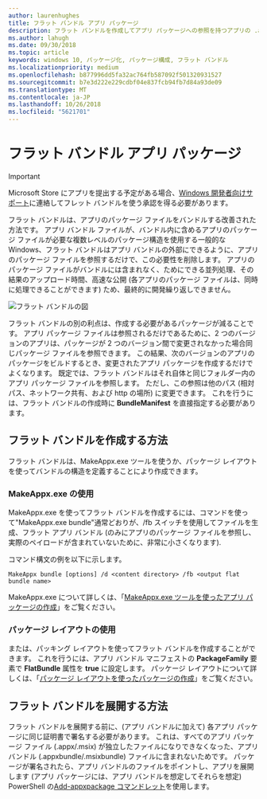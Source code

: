 ```yaml
---
author: laurenhughes
title: フラット バンドル アプリ パッケージ
description: フラット バンドルを作成してアプリ パッケージへの参照を持つアプリの .appx パッケージ ファイルをバンドルする方法について説明します。
ms.author: lahugh
ms.date: 09/30/2018
ms.topic: article
keywords: windows 10, パッケージ化, パッケージ構成, フラット バンドル
ms.localizationpriority: medium
ms.openlocfilehash: b877996dd5fa32ac764fb587092f501320931527
ms.sourcegitcommit: b7e3d222e229cdbf04e837fcb94fb7d84a93de09
ms.translationtype: MT
ms.contentlocale: ja-JP
ms.lasthandoff: 10/26/2018
ms.locfileid: "5621701"
---
```

# <a name="flat-bundle-app-packages"></a>フラット バンドル アプリ パッケージ 

> [!IMPORTANT]
> Microsoft Store にアプリを提出する予定がある場合、[Windows 開発者向けサポート](https://developer.microsoft.com/windows/support)に連絡してフレット バンドルを使う承認を得る必要があります。

フラット バンドルは、アプリのパッケージ ファイルをバンドルする改善された方法です。 アプリ バンドル ファイルが、バンドル内に含めるアプリのパッケージ ファイルが必要な複数レベルのパッケージ構造を使用する一般的な Windows、フラット バンドルはアプリ バンドルの外部にできるように、アプリのパッケージ ファイルを参照するだけで、この必要性を削除します。 アプリのパッケージ ファイルがバンドルには含まれなく、ためにできる並列処理、その結果のアップロード時間、高速な公開 (各アプリのパッケージ ファイルは、同時に処理できることができます) ため、最終的に開発繰り返しできません。

![フラット バンドルの図](images/bundle-combined.png)

フラット バンドルの別の利点は、作成する必要があるパッケージが減ることです。 アプリ パッケージ ファイルは参照されるだけであるために、2 つのバージョンのアプリは、パッケージが 2 つのバージョン間で変更されなかった場合同じパッケージ ファイルを参照できます。 この結果、次のバージョンのアプリのパッケージをビルドするとき、変更されたアプリ パッケージを作成するだけでよくなります。
既定では、フラット バンドルはそれ自体と同じフォルダー内のアプリ パッケージ ファイルを参照します。 ただし、この参照は他のパス (相対パス、ネットワーク共有、および http の場所) に変更できます。 これを行うには、フラット バンドルの作成時に **BundleManifest** を直接指定する必要があります。 

## <a name="how-to-create-a-flat-bundle"></a>フラット バンドルを作成する方法

フラット バンドルは、MakeAppx.exe ツールを使うか、パッケージ レイアウトを使ってバンドルの構造を定義することにより作成できます。

### <a name="using-makeappxexe"></a>MakeAppx.exe の使用
MakeAppx.exe を使ってフラット バンドルを作成するには、コマンドを使って"MakeAppx.exe bundle"通常どおりが、/fb スイッチを使用してファイルを生成、フラット アプリ バンドル (のみにアプリのパッケージ ファイルを参照し、実際のペイロードが含まれていないために、非常に小さくなります). 

コマンド構文の例を以下に示します。

```syntax
MakeAppx bundle [options] /d <content directory> /fb <output flat bundle name>
```

MakeAppx.exe について詳しくは、「[MakeAppx.exe ツールを使ったアプリ パッケージの作成](https://docs.microsoft.com/windows/uwp/packaging/create-app-package-with-makeappx-tool)」をご覧ください。

### <a name="using-packaging-layout"></a>パッケージ レイアウトの使用
または、パッキング レイアウトを使ってフラット バンドルを作成することができます。 これを行うには、アプリ バンドル マニフェストの **PackageFamily** 要素で **FlatBundle** 属性を **true** に設定します。 パッケージ レイアウトについて詳しくは、「[パッケージ レイアウトを使ったパッケージの作成](packaging-layout.md)」をご覧ください。

## <a name="how-to-deploy-a-flat-bundle"></a>フラット バンドルを展開する方法 
フラット バンドルを展開する前に、(アプリ バンドルに加えて) 各アプリ パッケージに同じ証明書で署名する必要があります。 これは、すべてのアプリ パッケージ ファイル (.appx/.msix) が独立したファイルになりできなくなった、アプリ バンドル (.appxbundle/.msixbundle) ファイルに含まれないためです。 パッケージが署名されたら、アプリ バンドルのファイルをポイントし、アプリを展開します (アプリ パッケージには、アプリ バンドルを想定してそれらを想定) PowerShell の[Add-appxpackage コマンドレット](https://docs.microsoft.com/powershell/module/appx/add-appxpackage?view=win10-ps)を使用します。 
